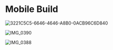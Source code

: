 # Mobile Build
![3221C5C5-6646-4646-A8B0-0ACB96C6D840](https://github.com/user-attachments/assets/8a749696-16f3-49b3-9ec8-86c6ebd5c6cb)

![IMG_0390](https://github.com/user-attachments/assets/6f1b56a7-95e0-4363-a8f5-1fe2f18647a9)

![IMG_0388](https://github.com/user-attachments/assets/425556c6-9f25-49d0-b399-0b7ac9c02c93)



